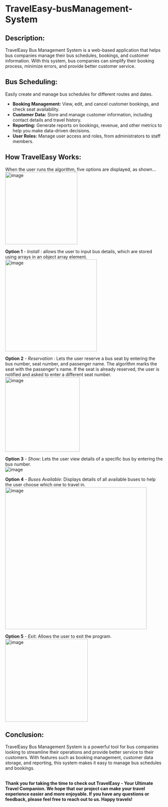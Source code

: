 # TravelEasy-busManagement-System

## Description:
TravelEasy Bus Management System is a web-based application that helps bus companies manage their bus schedules, bookings, and customer information. With this system, bus companies can simplify their booking process, minimize errors, and provide better customer service.

## Bus Scheduling:
Easily create and manage bus schedules for different routes and dates.
- **Booking Management:** View, edit, and cancel customer bookings, and check seat availability.
- **Customer Data:** Store and manage customer information, including contact details and travel history.
- **Reporting:** Generate reports on bookings, revenue, and other metrics to help you make data-driven decisions.
- **User Roles:** Manage user access and roles, from administrators to staff members.

## How TravelEasy Works:

When the user runs the algorithm, five options are displayed, as shown...<br>
<img width="230" alt="image" src="https://user-images.githubusercontent.com/96778933/233765135-508c917b-9f9d-4ae2-929a-b76a36bd2972.png">

**Option 1** - *Install* : allows the user to input bus details, which are stored using arrays in an object array element. <br>
<img width="292" alt="image" src="https://user-images.githubusercontent.com/96778933/233765156-592c4f95-4f86-486c-8f73-34907ab75c5a.png">

**Option 2** - *Reservation* : Lets the user reserve a bus seat by entering the bus number, seat number, and passenger name. The algorithm marks the seat with the passenger's name. If the seat is already reserved, the user is notified and asked to enter a different seat number. <br>
<img width="237" alt="image" src="https://user-images.githubusercontent.com/96778933/233765271-af5a841a-6672-492b-8cdd-77703539d93e.png">

**Option 3** - *Show*: Lets the user view details of a specific bus by entering the bus number. <br>
![image](https://user-images.githubusercontent.com/96778933/233765244-d2de358c-a790-42ff-82d8-9e8e69af8974.png)

**Option 4** - *Buses Available*: Displays details of all available buses to help the user choose which one to travel in. <br>
<img width="451" alt="image" src="https://user-images.githubusercontent.com/96778933/233764996-878f9feb-f371-41ad-a5ab-c96321caf8e3.png">

**Option 5** - *Exit*: Allows the user to exit the program. <br>
<img width="263" alt="image" src="https://user-images.githubusercontent.com/96778933/233765038-fc06741a-5329-4871-b7ea-d924c6a3092f.png">

 
## Conclusion:
TravelEasy Bus Management System is a powerful tool for bus companies looking to streamline their operations and provide better service to their customers. With features such as booking management, customer data storage, and reporting, this system makes it easy to manage bus schedules and bookings.<br><br>

**Thank you for taking the time to check out TravelEasy - Your Ultimate Travel Companion. We hope that our project can make your travel experience easier and more enjoyable. If you have any questions or feedback, please feel free to reach out to us. Happy travels!**

